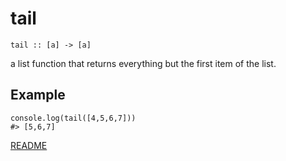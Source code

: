 # tail
`tail :: [a] -> [a]`

a list function that returns everything but the first item of the list.

## Example

```
console.log(tail([4,5,6,7]))
#> [5,6,7]
```

[README](../../../README.md)
